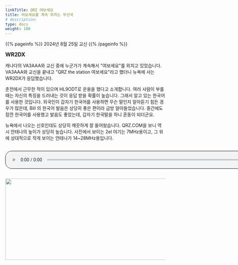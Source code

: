 ```yaml
---
linkTitle: QRZ 여보세요
title: 여보세요를 계속 외치는 무선국
# description:
type: docs
weight: 100
---
```


{{% pageinfo %}}
2024년 8월 25일 교신
{{% /pageinfo %}}


<b><span style="font-size:120%">WR2DX</span></b>

캐나다의 VA3AAA와 교신 중에 누군가가 계속해서 "여보세요"를 외치고 있었습니다. VA3AAA와 교신을 끝내고 "QRZ the station 여보세요"라고 했더니 뉴욕에 사는 WR2DX가 응답했습니다.

춘천에서 근무한 적이 있으며 HL9ODT로 운용을 했다고 소개합니다. 여러 사람이 부를 때는 자신의 특징을 드러내는 것이 응답 받을 확률이 높습니다. 그래서 알고 있는 한국어를 사용한 것입니다. 외국인이 갑자기 한국어를 사용하면 무슨 말인지 알아듣기 힘든 경우가 많은데, Bill 의 한국어 발음은 상당히 좋은 편이라 금방 알아들었습니다. 중간에도 잠깐 한국어를 사용했고 발음도 좋았는데, 갑자기 한국말을 하니 혼동이 되더군요.

뉴욕에서 나오는 신호인데도 상당히 깨끗하게 잘 들어왔습니다. QRZ.COM을 보니 역시 안테나의 높이가 상당히 높습니다. 사진에서 보이는 2el 야기는 7MHz용이고, 그 위에 상대적으로 작게 보이는 안테나가 14~28MHz용입니다.

<br>
<audio style="width: 850px; border: 1px solid black; border-radius: 20px;"
src="https://blog.kakaocdn.net/dn/dofUeE/btsJm8NbRFS/TdY4LfU13n5UPMk6KLkbN0/tfile.mp3"
controls></audio>
<br><br>

<img src="/recording/img/wr2dx.png" style="width:600px;height:256"><br> 

<br>


